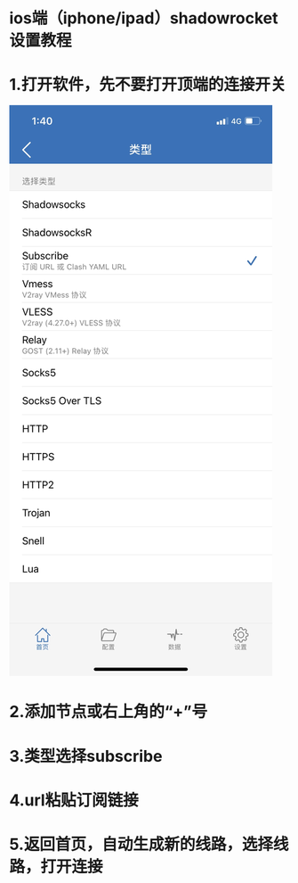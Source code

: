 # ios端（iphone/ipad）shadowrocket设置教程

# 1.打开软件，先不要打开顶端的连接开关
![Image text](https://github.com/speedy666/speedy666/blob/master/image66/567890.jpg)
# 2.添加节点或右上角的“+”号
# 3.类型选择subscribe
# 4.url粘贴订阅链接
# 5.返回首页，自动生成新的线路，选择线路，打开连接
